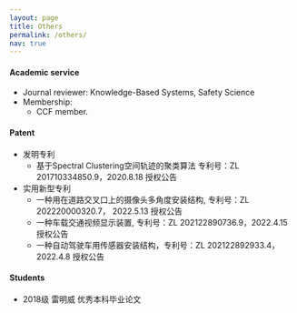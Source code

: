 ```yaml
---
layout: page
title: Others
permalink: /others/
nav: true
---
```


#### Academic service

- Journal reviewer: Knowledge-Based Systems, Safety Science
- Membership: 
  - CCF member.

#### Patent
- 发明专利
	- 基于Spectral Clustering空间轨迹的聚类算法  专利号：ZL 201710334850.9，2020.8.18 授权公告
- 实用新型专利
	- 一种用在道路交叉口上的摄像头多角度安装结构, 专利号：ZL 202220000320.7， 2022.5.13 授权公告
    - 一种车载交通视频显示装置, 专利号：ZL 202122890736.9，2022.4.15 授权公告
    - 一种自动驾驶车用传感器安装结构，专利号：ZL 202122892933.4，2022.4.8 授权公告



#### Students
- 2018级 雷明威 优秀本科毕业论文



